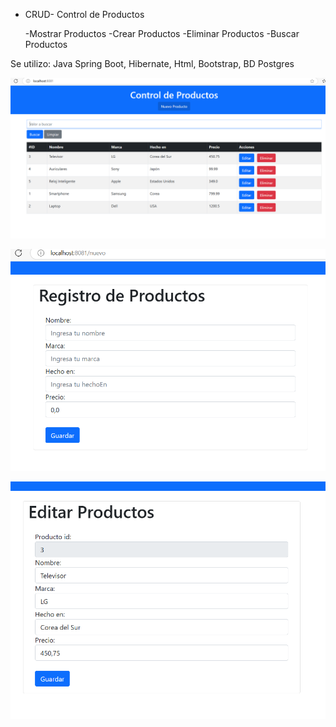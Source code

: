 * CRUD- Control de Productos

  -Mostrar Productos
  -Crear Productos
  -Eliminar Productos
  -Buscar Productos

Se utilizo: Java Spring Boot, Hibernate, Html, Bootstrap, BD Postgres

<p align="center">
  <img src="1.png">
</p>
<p align="center">
  <img src="2.png">
</p>
<p align="center">
  <img src="3.png">
</p>
